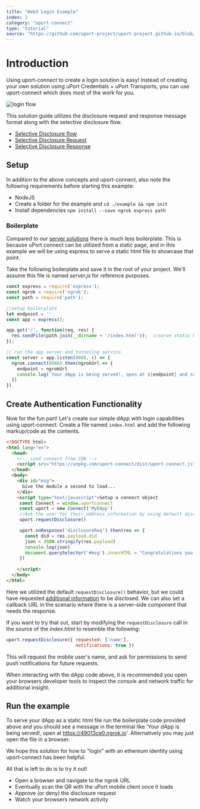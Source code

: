 ```yaml
---
title: "Web3 Login Example"
index: 2
category: "uport-connect"
type: "tutorial"
source: "https://github.com/uport-project/uport-project.github.io/blob/develop/markdown/docs/connect/login.md"
---
```


# Introduction

Using uport-connect to create a login solution is easy!  Instead of creating your own solution using uPort Credentials + uPort Transports, you can use uport-connect which does most of the work for you.

![login flow](https://plantuml-server.kkeisuke.app/svg/UDfzL4rlsa0GlU-l6BddI4tLH8535MoWQKKhcY3rmcLP3x2AlUFEhfEqLVzxnXyu1fbomdxpthmtCt3hW-PGvfdIPI1NvXjavH-jApJh79XAbnfYXmoNxtj0J2zBdQRMxOxVxr6do7Do8Q6C6DvTZwv6qtYmui7-GRYywM69l6NAOc8fQGK-9gFPvBfNz9q2_h_2uwyIdK7ugoRCz7nSzrb25R4sZxiwtR7F1kohpwQpP3vlWBlJTDlwesGQGuwgrwTzfZSpmTJn_DHIbc2DBRGBGq9z-5ImjT0hwGjFJ20Uaco0Cs8p5spuFKHhaJEygGvwe_tWUZhi37TXjxYmRf3xJste1Q87v2VaI1LlMI4gbyG1AiWQz15eB_jl7Ze-kXH4GPdclY2wMwsMyCK5P6s29LVJdd4ZwvvFaj67fb-IMNGXKhgQ5NoZZStme0MgAh-u-5JJnf0mwe2W8RNUPEHBHk3g3drOEoqSZw4i1C_HUxsJ_QoTsMldC8Ejg1UKPV9IERbk88dPs6dEHVI__bo1t3Ibc5PUDVouXxNReVmofMyAgCr-BVU_wzfs1hjnZ663qldG2w1APfygttMp-LKInx5gWlQoUQETzEi3xTSnwA9WiTirxTNq-jwZBqY64EWjlpmKrfmDlB0-eFCLfIu4kMeMRZqjhlKymfOfXxpPp41Uni0MQtj7XDe3jWvIx8_X8FFIXiz8pAfRMRlyIxu2AOR6pG00.svg)

This solution guide utilizes the disclosure request and response message format along with the selective disclosure flow.

- [Selective Disclosure flow](/flows/selectivedisclosure)
- [Selective Disclosure Request](/messages/sharereq)
- [Selective Disclosure Response](/messages/shareresp)

## Setup

In addition to the above concepts and uport-connect, also note the following requirements before starting this example:

- NodeJS
- Create a folder for the example and `cd ./example && npm init` 
- Install dependencies `npm install --save ngrok express path`

### Boilerplate

Compared to our [server solutions](/server) there is much less boilerplate.  This is because uPort connect can be utilized from a static page, and in this example we will be using express to serve a static html file to showcase that point.

Take the following boilerplate and save it in the root of your project.  We'll assume this file is named *server.js* for reference purposes.

```js
const express = require('express');
const ngrok = require('ngrok');
const path = require('path');

//setup boilerplate
let endpoint = ''
const app = express();

app.get('/', function(req, res) {
  res.sendFile(path.join(__dirname + '/index.html'));  //serve static html 
});

// run the app server and tunneling service
const server = app.listen(8088, () => {
  ngrok.connect(8088).then(ngrokUrl => {
    endpoint = ngrokUrl
    console.log(`Your dApp is being served!, open at ${endpoint} and scan the QR to login!`)
  })
})
```

## Create Authentication Functionality

Now for the fun part!  Let's create our simple dApp with login capabilities using uport-connect.  Create a file named `index.html` and add the following markup/code as the contents.

```html
<!DOCTYPE html>
<html lang="en">
  <head>
    <!-- Load connect from CDN -->
    <script src="https://unpkg.com/uport-connect/dist/uport-connect.js"></script>
  </head>
  <body>
    <div id="msg">
      Give the module a second to load...
    </div>
    <script type="text/javascript">Setup a connect object
     const Connect = window.uportconnect
     const uport = new Connect('MyDApp')
     //Ask the user for their address information by using default disclosure behavior.
     uport.requestDisclosure()

     uport.onResponse('disclosureReq').then(res => {
       const did = res.payload.did
       json = JSON.stringify(res.payload)
       console.log(json)
       document.querySelector('#msg').innerHTML = "Congratulations you are now <b>logged in</b>`.  Here is your DID identifier:  " + json
     })
     
    </script>
  </body>
</html>
```

Here we utilized the default `requestDisclosure()` behavior, but we could have requested [additional information](https://github.com/uport-project/uport-connect/blob/develop/docs/reference/index.md#connectrequestdisclosurereqobj-id-sendopts) to be disclosed.  We can also set a callback URL in the scenario where there is a server-side component that needs the response.

If you want to try that out, start by modifying the `requestDisclosure` call in the source of the *index.html* to resemble the following:

```js
uport.requestDisclosure({ requested: ['name'],
                          notifications: true })
```
This will request the mobile user's name, and ask for permissions to send push notifications for future requests.

When interacting with the dApp code above, it is recommended you open your browsers developer tools to inspect the console and network traffic for additional insight.

## Run the example

To serve your dApp as a static html file run the boilerplate code provided above and you should see a message in the terminal like 'Your dApp is being served!, open at https://49013ce0.ngrok.io'.  Alternatively you may just open the file in a browser.

We hope this solution for how to "login" with an ethereum identity using uport-connect has been helpful.  

All that is left to do is to try it out!

- Open a browser and navigate to the ngrok URL
- Eventually scan the QR with the uPort mobile client once it loads
- Approve (or deny) the disclosure request
- Watch your browsers network activity

